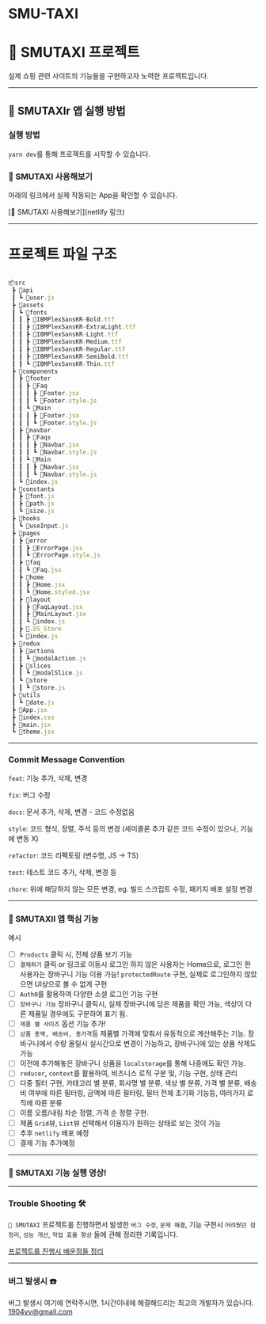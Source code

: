 # SMU-TAXI

# 🚖 SMUTAXI 프로젝트

실제 쇼핑 관련 사이트의 기능들을 구현하고자 노력한 프로젝트입니다.

---

## 🚖 SMUTAXIr 앱 실행 방법

### 실행 방법

`yarn dev`를 통해 프로젝트를 시작할 수 있습니다.

### 🚖 SMUTAXI 사용해보기

아래의 링크에서 실제 작동되는 App을 확인할 수 있습니다.

<!-- 추후 배포 링크 추가 예정입니다. -->

[🚖 SMUTAXI 사용해보기](netlify 링크)

---

# 프로젝트 파일 구조

```js

📦src
 ┣ 📂api
 ┃ ┗ 📜user.js
 ┣ 📂assets
 ┃ ┗ 📂fonts
 ┃ ┃ ┣ 📜IBMPlexSansKR-Bold.ttf
 ┃ ┃ ┣ 📜IBMPlexSansKR-ExtraLight.ttf
 ┃ ┃ ┣ 📜IBMPlexSansKR-Light.ttf
 ┃ ┃ ┣ 📜IBMPlexSansKR-Medium.ttf
 ┃ ┃ ┣ 📜IBMPlexSansKR-Regular.ttf
 ┃ ┃ ┣ 📜IBMPlexSansKR-SemiBold.ttf
 ┃ ┃ ┗ 📜IBMPlexSansKR-Thin.ttf
 ┣ 📂components
 ┃ ┣ 📂footer
 ┃ ┃ ┣ 📂Faq
 ┃ ┃ ┃ ┣ 📜Footer.jsx
 ┃ ┃ ┃ ┗ 📜Footer.style.js
 ┃ ┃ ┗ 📂Main
 ┃ ┃ ┃ ┣ 📜Footer.jsx
 ┃ ┃ ┃ ┗ 📜Footer.style.js
 ┃ ┣ 📂navbar
 ┃ ┃ ┣ 📂Faqs
 ┃ ┃ ┃ ┣ 📜Navbar.jsx
 ┃ ┃ ┃ ┗ 📜Navbar.style.js
 ┃ ┃ ┗ 📂Main
 ┃ ┃ ┃ ┣ 📜Navbar.jsx
 ┃ ┃ ┃ ┗ 📜Navbar.style.js
 ┃ ┗ 📜index.js
 ┣ 📂constants
 ┃ ┣ 📜font.js
 ┃ ┣ 📜path.js
 ┃ ┗ 📜size.js
 ┣ 📂hooks
 ┃ ┗ 📜useInput.js
 ┣ 📂pages
 ┃ ┣ 📂error
 ┃ ┃ ┣ 📜ErrorPage.jsx
 ┃ ┃ ┗ 📜ErrorPage.style.js
 ┃ ┣ 📂faq
 ┃ ┃ ┗ 📜Faq.jsx
 ┃ ┣ 📂home
 ┃ ┃ ┣ 📜Home.jsx
 ┃ ┃ ┗ 📜Home.styled.jsx
 ┃ ┣ 📂layout
 ┃ ┃ ┣ 📜FaqLayout.jsx
 ┃ ┃ ┣ 📜MainLayout.jsx
 ┃ ┃ ┗ 📜index.js
 ┃ ┣ 📜.DS_Store
 ┃ ┗ 📜index.js
 ┣ 📂redux
 ┃ ┣ 📂actions
 ┃ ┃ ┗ 📜modalAction.js
 ┃ ┣ 📂slices
 ┃ ┃ ┗ 📜modalSlice.js
 ┃ ┗ 📂store
 ┃ ┃ ┗ 📜store.js
 ┣ 📂utils
 ┃ ┗ 📜date.js
 ┣ 📜App.jsx
 ┣ 📜index.css
 ┣ 📜main.jsx
 ┗ 📜theme.jsx
```

---

### Commit Message Convention

`feat`: 기능 추가, 삭제, 변경

`fix`: 버그 수정

`docs`: 문서 추가, 삭제, 변경 - 코드 수정없음

`style`: 코드 형식, 정렬, 주석 등의 변경
(세미콜론 추가 같은 코드 수정이 있으나, 기능에 변동 X)

`refactor`: 코드 리펙토링 (변수명, JS -> TS)

`test`: 테스트 코드 추가, 삭제, 변경 등

`chore`: 위에 해당하지 않는 모든 변경, eg. 빌드 스크립트 수정, 패키지 배포 설정 변경

---

### 🚖 SMUTAXIl 앱 핵심 기능

예시

- [ ] `Products` 클릭 시, 전체 상품 보기 기능
- [ ] `결제하기` 클릭 or 링크로 이동시 로그인 하지 않은 사용자는 Home으로, 로그인 한 사용자는 장바구니 기능 이용 가능! `protectedRoute` 구현, 실제로 로그인하지 않았으면 UI상으로 볼 수 없게 구현
- [ ] `Auth0`를 활용하여 다양한 소셜 로그인 기능 구현
- [ ] `장바구니 기능` 장바구니 클릭시, 실제 장바구니에 담은 제품을 확인 가능, 색상이 다른 제품일 경우에도 구분하여 표기 됨.
- [ ] `제품 별 사이즈` 옵션 기능 추가!
- [ ] `상품 총액, 배송비, 총가격`등 제품별 가격에 맞춰서 유동적으로 계산해주는 기능. 장바구니에서 수량 올릴시 실시간으로 변경이 가능하고, 장바구니에 있는 상품 삭제도 가능
- [ ] 이전에 추가해놓은 장바구니 상품을 `localstorage`를 통해 나중에도 확인 가능.
- [ ] `reducer`, `context`를 활용하여, 비즈니스 로직 구분 및, 기능 구현, 상태 관리
- [ ] 다중 필터 구현, 카테고리 별 분류, 회사명 별 분류, 색상 별 분류, 가격 별 분류, 배송비 여부에 따른 필터링, 금액에 따른 필터링, 필터 전체 초기화 기능등, 여러가지 로직에 따른 분류
- [ ] 이름 오름/내림 차순 정렬, 가격 순 정렬 구현.
- [ ] 제품 `Grid`뷰, `List`뷰 선택해서 이용자가 원하는 상태로 보는 것이 가능
- [ ] 추후 `netlify` 배포 예정
- [ ] 결제 기능 추가예정

---

### 🚖 SMUTAXI 기능 실행 영상!

---

### Trouble Shooting 🛠️

`🚖 SMUTAXI` 프로젝트를 진행하면서 발생한 `버그 수정`, `문제 해결`, 기능 구현시 `어려웠던 점 정리`, `성능 개선`, `작업 효율 향상` 들에 관해 정리한 기록입니다.

[프로젝트를 진행시 배운점들 정리](주소)

---

### 버그 발생시 ☎️

버그 발생시 여기에 연락주시면, 1시간이내에 해결해드리는 최고의 개발자가 있습니다.
<1904vv@gmail.com>
